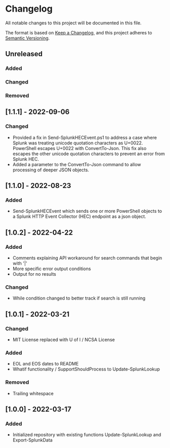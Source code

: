 # Changelog

All notable changes to this project will be documented in this file.

The format is based on [Keep a Changelog](https://keepachangelog.com/en/1.0.0/),
and this project adheres to [Semantic Versioning](https://semver.org/spec/v2.0.0.html).

## Unreleased

### Added

### Changed

### Removed

## [1.1.1] - 2022-09-06

### Changed

- Provided a fix in Send-SplunkHECEvent.ps1 to address a case where Splunk was treating unicode quotation characters as U+0022.  PowerShell escapes U+0022 with ConvertTo-Json.  This fix also escapes the other unicode quotation characters to prevent an error from Splunk HEC.
- Added a parameter to the ConvertTo-Json command to allow processing of deeper JSON objects.

## [1.1.0] - 2022-08-23

### Added

- Send-SplunkHECEvent which sends one or more PowerShell objects to a Splunk HTTP Event Collector (HEC) endpoint as a json object.

## [1.0.2] - 2022-04-22

### Added

- Comments explaining API workaround for search commands that begin with '|'
- More specific error output conditions
- Output for no results

### Changed

- While condition changed to better track if search is still running

## [1.0.1] - 2022-03-21

### Changed

- MIT License replaced with U of I / NCSA License

### Added

- EOL and EOS dates to README
- Whatif functionality / SupportShouldProcess to Update-SplunkLookup

### Removed

- Trailing whitespace

## [1.0.0] - 2022-03-17

### Added

- Initialized repository with existing functions Update-SplunkLookup and Export-SplunkData
